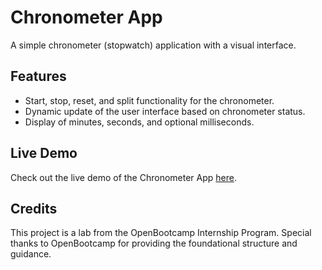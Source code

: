 # Chronometer App

A simple chronometer (stopwatch) application with a visual interface.

## Features

- Start, stop, reset, and split functionality for the chronometer.
- Dynamic update of the user interface based on chronometer status.
- Display of minutes, seconds, and optional milliseconds.

## Live Demo

Check out the live demo of the Chronometer App [here](https://sakshit2004.github.io/Project-chornometer/).

## Credits

This project is a lab from the OpenBootcamp Internship Program. Special thanks to OpenBootcamp for providing the foundational structure and guidance.


